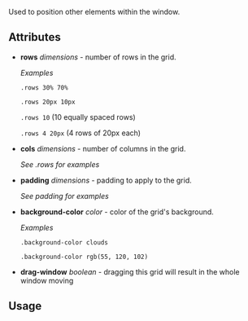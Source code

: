 Used to position other elements within the window.

## Attributes

* **rows** _dimensions_ - number of rows in the grid.

	_Examples_

	`.rows 30% 70%`

	`.rows 20px 10px`

	`.rows 10` (10 equally spaced rows)

	`.rows 4 20px` (4 rows of 20px each)

* **cols** _dimensions_ - number of columns in the grid.

	_See .rows for examples_

* **padding** _dimensions_ - padding to apply to the grid.

	_See padding for examples_

* **background-color** _color_ - color of the grid's background.

	_Examples_

	`.background-color clouds`

	`.background-color rgb(55, 120, 102)`

* **drag-window** _boolean_ - dragging this grid will result in the whole window moving

## Usage

